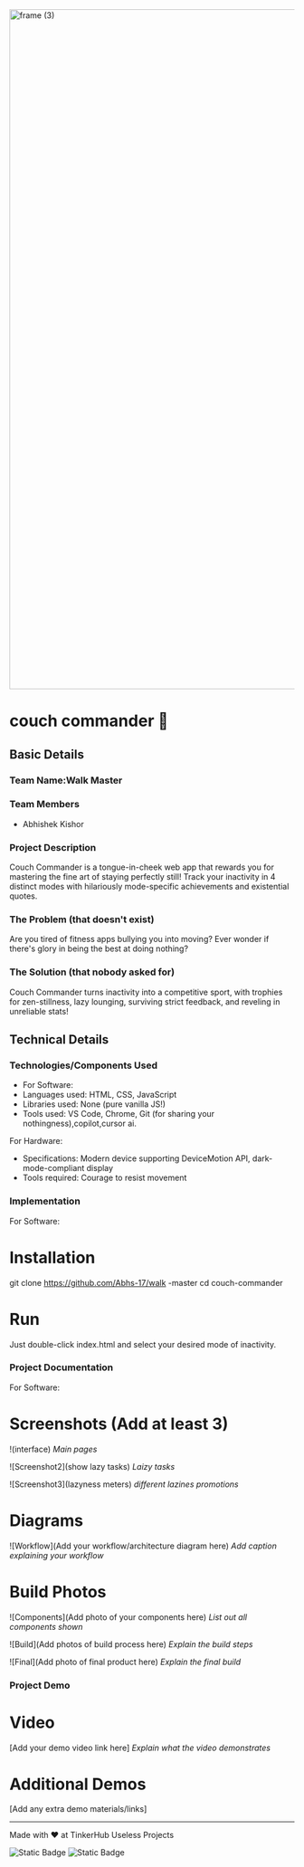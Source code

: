 <img width="3188" height="1202" alt="frame (3)" src="https://github.com/user-attachments/assets/517ad8e9-ad22-457d-9538-a9e62d137cd7" />


# couch commander 🎯


## Basic Details
### Team Name:Walk Master


### Team Members
- Abhishek Kishor
### Project Description
Couch Commander is a tongue-in-cheek web app that rewards you for mastering the fine art of staying perfectly still! Track your inactivity in 4 distinct modes with hilariously mode-specific achievements and existential quotes.

### The Problem (that doesn't exist)
Are you tired of fitness apps bullying you into moving? Ever wonder if there's glory in being the best at doing nothing?

### The Solution (that nobody asked for)
Couch Commander turns inactivity into a competitive sport, with trophies for zen-stillness, lazy lounging, surviving strict feedback, and reveling in unreliable stats!

## Technical Details
### Technologies/Components Used
- For Software:
- Languages used: HTML, CSS, JavaScript
- Libraries used: None (pure vanilla JS!)
- Tools used: VS Code, Chrome, Git (for sharing your nothingness),copilot,cursor ai.

For Hardware:
- Specifications: Modern device supporting DeviceMotion API, dark-mode-compliant display
- Tools required: Courage to resist movement

### Implementation
For Software:
# Installation
git clone https://github.com/Abhs-17/walk -master
cd couch-commander

# Run
Just double-click index.html and select your desired mode of inactivity.

### Project Documentation
For Software:

# Screenshots (Add at least 3)
!(interface)
*Main pages*

![Screenshot2](show lazy tasks)
*Laizy tasks*

![Screenshot3](lazyness meters)
*different lazines promotions*

# Diagrams
![Workflow](Add your workflow/architecture diagram here)
*Add caption explaining your workflow*

# Build Photos
![Components](Add photo of your components here)
*List out all components shown*

![Build](Add photos of build process here)
*Explain the build steps*

![Final](Add photo of final product here)
*Explain the final build*

### Project Demo
# Video
[Add your demo video link here]
*Explain what the video demonstrates*

# Additional Demos
[Add any extra demo materials/links]

---
Made with ❤️ at TinkerHub Useless Projects 

![Static Badge](https://img.shields.io/badge/TinkerHub-24?color=%23000000&link=https%3A%2F%2Fwww.tinkerhub.org%2F)
![Static Badge](https://img.shields.io/badge/UselessProjects--25-25?link=https%3A%2F%2Fwww.tinkerhub.org%2Fevents%2FQ2Q1TQKX6Q%2FUseless%2520Projects)



